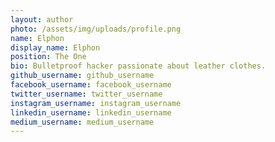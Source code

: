 ```yaml
---
layout: author
photo: /assets/img/uploads/profile.png
name: Elphon
display_name: Elphon
position: The One
bio: Bulletproof hacker passionate about leather clothes.
github_username: github_username
facebook_username: facebook_username
twitter_username: twitter_username
instagram_username: instagram_username
linkedin_username: linkedin_username
medium_username: medium_username
---
```


